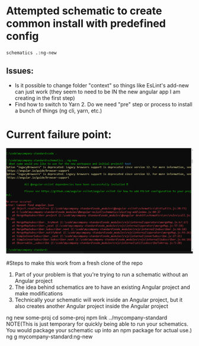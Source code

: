 # Attempted schematic to create common install with predefined config

```
schematics .:ng-new
```
 

 ## Issues:
 - Is it possible to change folder "context" so things like EsLint's add-new can just work (they seem to need to be IN the new angular app I am creating in the first step)
 - Find how to switch to Yarn 2. Do we need "pre" step or process to install a bunch of things (ng cli, yarn, etc.)


 # Current failure point: 

![Fails on EsLint](eslint-failure.PNG)


#Steps to make this work from a fresh clone of the repo

1) Part of your problem is that you're trying to run a schematic without an Angular project
2) The idea behind schematics are to have an existing Angular project and make modifications
3) Technically your schematic will work inside an Angular project, but it also creates another Angular project inside the Angular project

ng new some-proj
cd some-proj
npm link ../mycompany-standard      NOTE(This is just temporary for quickly being able to run your schematics. You would package your schematic up into an npm package for actual use.)
ng g mycompany-standard:ng-new
